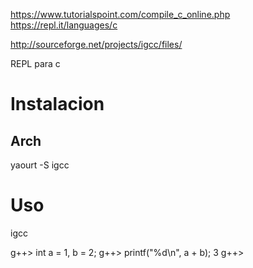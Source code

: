 https://www.tutorialspoint.com/compile_c_online.php
https://repl.it/languages/c


http://sourceforge.net/projects/igcc/files/

REPL para c

# Instalacion
## Arch
yaourt -S igcc

# Uso
igcc

g++> int a = 1, b = 2;
g++> printf("%d\n", a + b);
3
g++> 

